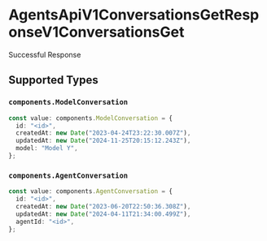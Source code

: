 # AgentsApiV1ConversationsGetResponseV1ConversationsGet

Successful Response


## Supported Types

### `components.ModelConversation`

```typescript
const value: components.ModelConversation = {
  id: "<id>",
  createdAt: new Date("2023-04-24T23:22:30.007Z"),
  updatedAt: new Date("2024-11-25T20:15:12.243Z"),
  model: "Model Y",
};
```

### `components.AgentConversation`

```typescript
const value: components.AgentConversation = {
  id: "<id>",
  createdAt: new Date("2023-06-20T22:50:36.308Z"),
  updatedAt: new Date("2024-04-11T21:34:00.499Z"),
  agentId: "<id>",
};
```

